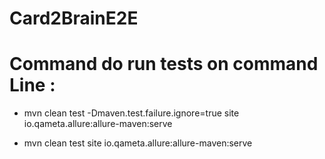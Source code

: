 # Card2BrainE2E
# Command do run tests on command Line :
- mvn clean test -Dmaven.test.failure.ignore=true site io.qameta.allure:allure-maven:serve

- mvn clean test  site io.qameta.allure:allure-maven:serve
